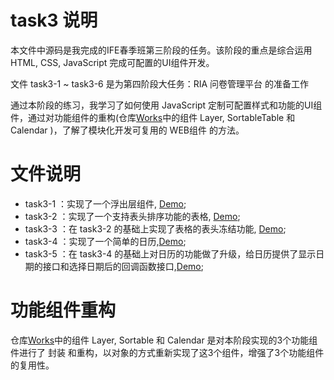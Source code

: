 # task3 说明
本文件中源码是我完成的IFE春季班第三阶段的任务。该阶段的重点是综合运用HTML, CSS, JavaScript 完成可配置的UI组件开发。

文件 task3-1 ~ task3-6 是为第四阶段大任务：RIA 问卷管理平台 的准备工作

通过本阶段的练习，我学习了如何使用 JavaScript 定制可配置样式和功能的UI组件，通过对功能组件的重构(仓库[Works](https://github.com/1039958384/Works)中的组件 Layer, SortableTable 和 Calendar )，了解了模块化开发可复用的 WEB组件 的方法。

# 文件说明
* task3-1 ：实现了一个浮出层组件, [Demo](http://1039958384.github.io/IFE/task3/task3-1/);
* task3-2 ：实现了一个支持表头排序功能的表格, [Demo](http://1039958384.github.io/IFE/task3/task3-2/);
* task3-3 ：在 task3-2 的基础上实现了表格的表头冻结功能, [Demo](http://1039958384.github.io/IFE/task3/task3-3/);
* task3-4 ：实现了一个简单的日历,[Demo](http://1039958384.github.io/IFE/task3/task3-4/);
* task3-5 ：在 task3-4 的基础上对日历的功能做了升级，给日历提供了显示日期的接口和选择日期后的回调函数接口,[Demo](http://1039958384.github.io/IFE/task3/task3-5/);


# 功能组件重构
仓库[Works](https://github.com/1039958384/Works)中的组件 Layer, Sortable 和 Calendar 是对本阶段实现的3个功能组件进行了 封装 和重构，以对象的方式重新实现了这3个组件，增强了3个功能组件的复用性。 
